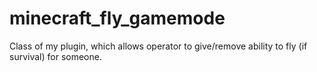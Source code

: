 # minecraft_fly_gamemode
Class of my plugin, which allows operator to give/remove ability to fly (if survival) for someone.
